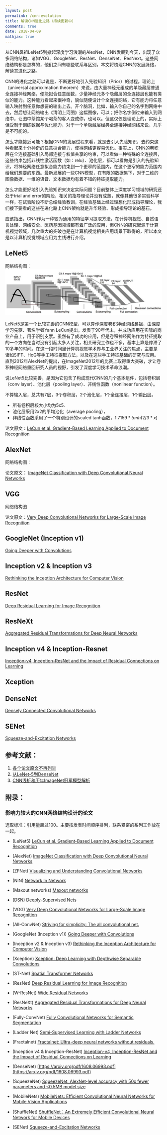 ```yaml
---
layout: post
permalink: /cnn-evolution
title: 解读CNN进化之路（持续更新中）
comments: true
date: 2018-04-09
mathjax: true
---
```


从CNN鼻祖LeNet5到掀起深度学习浪潮的AlexNet，CNN发展到今天，出现了众多网络结构，诸如VGG、GoogleNet、ResNet、DenseNet、ResNext。这些网络结构都是怎样的，他们之间有哪些联系与区别，本文将梳理CNN的发展脉络，解读其进化之路。

CNN的进化之路可以说是，不断更好地引入先验知识（Prior）的过程。理论上（universal approximation theorem）来说，由大量神经元组成的单隐藏层普通全连接神经网络，便能拟合任意函数，少量神经元多个隐藏层的全连接层也能有类似的能力。这种能力看起来很神奇，貌似随便设计个全连接网络，它有能力将任意输入映射到任意你想要的输出上去。开个脑洞，比如，输入你自己的名字到网络中去，然后想让网络输出《清明上河图》这幅图像，可以；把你名字倒过来输入到网络中，让图中茶馆某个喝茶的客人变成你，也可以。但这仅仅是理论上的，实际上但受制于训练数据与优化能力，对于一个单隐藏层经典全连接神经网络来说，几乎是不可能的。

怎么才能接近可能？根据CNN的发展过程来看，就是去引入先验知识，去约束这种看起来十分神奇的任意拟合能力，使得网络更容易优化。事实上，CNN的卷积层在全连接基础引入局部连接与权值共享的约束，可以看做一种特殊的全连接层，这些约束包括非线性激活函数（如：relu）、池化层，都可以看做是引入的先验知识，将神经网络任意拟合能力约束到一个更窄的范围内，在这个更窄的能力范围内给我们想要的东西。最新发展的一些CNN模型，在有限的数据集下，对于二维的图像数据、一维的语音、文本数据均有着不错的特征提取能力。

怎么才能更好地引入先验知识来决定实际问题？目前整体上深度学习领域的研究还处于trial and error的阶段，相关的指导理论并没有成熟，就像其他很多实验科学一样，在试验阶段不断总结经验教训，在经验基础上经过理想化形成指导理论，我们接下要看的这些在进化路上CNN架构就是升华经验、形成指导理论的基石。

应该指出，CNN作为一种较为通用的特征学习提取方法，在计算机视觉、自然语言处理、网络安全、医药基因领域都有着广泛的应用，但CNN的研究起源于计算机视觉领域，几次重大的突破也是在计算机视觉相关应用场景下取得的，所以本文是以计算机视觉领域应用为主线进行介绍。

## LeNet5
网络结构图：![LeNet5](../assets/images/lenet5.jpeg)

LeNet5是第一个比较完善的CNN模型，可以算作深度卷积神经网络鼻祖，由深度学习先驱、著名学者Yann LeCun提出，发表于90年代末，并成功应用在实际的商业产品上，用于识别支票。虽然有了成功的应用，但是卷积神经网络作为特征提取的一个方向在当时没有引起太多人关注，相关研究工作也不多，基本上算是停滞了10多年的时间。在这一段时间里计算机视觉学术界与工业界关注的焦点，主要是诸如SIFT、HoG等手工特征提取方法，以及在这些手工特征基础的研究与应用。直到2012年AlexNet的提出，在ImageNet2012年的比赛上取得重大突破，才让卷积神经网络重回研究人员的视野，引发了深度学习技术革命浪潮。

说LeNet5比较完善，是因为它包含了构成现代CNN的几个基本组件，包括卷积层（conv layer）、池化层（pooling layer）、非线性函数（nonlinear function）。

不算输入层，总共有7层，3个卷积层，2个池化层，1个全连接层，1个输出层。

- 所有卷积层核大小均为5x5.
- 池化层采用2x2的平均池化（average pooling），
- 非线性函数采用了一个特别设计的scaled tanh函数，$1.7159*tanh(2/3 * x)$


论文原文：[LeCun et al. Gradient-Based Learning Applied to Document Recognition](http://10.3.200.202/cache/7/03/yann.lecun.com/b1a1c4acb57f1b447bfe36e103910875/lecun-01a.pdf)

## AlexNet
网络结构图：

论文原文：
[ImageNet Classification with Deep Convolutional Neural Networks](https://www.cs.toronto.edu/~fritz/absps/imagenet.pdf)
## VGG
网络结构图

论文原文：[Very Deep Convolutional Networks for Large-Scale Image Recognition](https://arxiv.org/pdf/1409.1556.pdf)

## GoogleNet (Inception v1)
[Going Deeper with Convolutions](https://arxiv.org/abs/1409.4842)

## Inception v2 & Inception v3

[Rethinking the Inception Architecture for Computer Vision](https://arxiv.org/pdf/1512.00567.pdf)

## ResNet
[Deep Residual Learning for Image Recognition](https://arxiv.org/pdf/1512.03385.pdf)

## ResNeXt
[Aggregated Residual Transformations for Deep Neural Networks](https://arxiv.org/pdf/1611.05431.pdf)


## Inception v4 & Inception-Resnet
[Inception-v4, Inception-ResNet and the Impact of Residual Connections on Learning](https://arxiv.org/abs/1602.07261?context=cs)

## Xception

## DenseNet
[Densely Connected Convolutional Networks](https://arxiv.org/pdf/1608.06993.pdf)


## SENet
[Squeeze-and-Excitation Networks](https://arxiv.org/pdf/1709.01507.pdf)


## 参考文献：
1. [各个论文原文不再列举]()
2. [从LeNet-5到DenseNet](https://zhuanlan.zhihu.com/p/31006686)
3. [CNN浅析和历年ImageNet冠军模型解析](http://www.infoq.com/cn/articles/cnn-and-imagenet-champion-model-analysis)

## 附录：
### 影响力较大的CNN网络结构设计的论文

选取标准：引用量超过100。主要按发表时间顺序排列，联系紧密的系列工作放在一起。

- (LeNet5) [LeCun et al. Gradient-Based Learning Applied to Document Recognition](http://10.3.200.202/cache/7/03/yann.lecun.com/b1a1c4acb57f1b447bfe36e103910875/lecun-01a.pdf)

- (AlexNet) [ImageNet Classification with Deep Convolutional Neural Networks](https://www.cs.toronto.edu/~fritz/absps/imagenet.pdf)

- (ZFNet) [Visualizing and Understanding Convolutional Networks](https://arxiv.org/pdf/1311.2901.pdf)

- (NIN) [Network In Network
](https://arxiv.org/pdf/1312.4400.pdf)

- (Maxout networks) [Maxout networks](https://arxiv.org/pdf/1302.4389.pdf)

- (DSN) [Deeply-Supervised Nets](https://arxiv.org/pdf/1409.5185.pdf)

- (VGG) [Very Deep Convolutional Networks for Large-Scale Image Recognition](https://arxiv.org/pdf/1409.1556.pdf)

- (All-ConvNet) [Striving for simplicity: The all convolutional net.](https://arxiv.org/pdf/1412.6806.pdf)

- (GoogleNet (Inception v1)) [Going Deeper with Convolutions](https://arxiv.org/abs/1409.4842)

- (Inception v2 & Inception v3) [Rethinking the Inception Architecture for Computer Vision](https://arxiv.org/pdf/1512.00567.pdf)

- (Xception) [Xception: Deep Learning with Depthwise Separable Convolutions
](https://arxiv.org/pdf/1610.02357.pdf)

- (ST-Net) [Spatial Transformer Networks](https://arxiv.org/pdf/1506.02025.pdf)

- (ResNet) [Deep Residual Learning for Image Recognition](https://arxiv.org/pdf/1512.03385.pdf)

- (W-ResNet) [Wide Residual Networks](https://arxiv.org/pdf/1605.07146.pdf)

- (ResNeXt) [Aggregated Residual Transformations for Deep Neural Networks](https://arxiv.org/pdf/1611.05431.pdf)

- (Fully-ConvNet) [Fully Convolutional Networks for Semantic Segmentation](https://arxiv.org/pdf/1411.4038.pdf)

- (Ladder Net) [Semi-Supervised Learning with Ladder Networks](https://arxiv.org/pdf/1507.02672.pdf)

- (Fractalnet) [Fractalnet: Ultra-deep neural networks without residuals.](https://arxiv.org/pdf/1605.07648.pdf)

- (Inception v4 & Inception-ResNet)    [Inception-v4, Inception-ResNet and
the Impact of Residual Connections on Learning](https://arxiv.org/pdf/1602.07261.pdf)

- (DenseNet)
[https://arxiv.org/pdf/1608.06993.pdf](https://arxiv.org/pdf/1608.06993.pdf)

- (SqueezeNet) [SqueezeNet: AlexNet-level accuracy with 50x fewer parameters and <0.5MB model size](https://arxiv.org/pdf/1602.07360.pdf)

- (MobileNets) [MobileNets: Efficient Convolutional Neural Networks for Mobile Vision Applications
](https://arxiv.org/pdf/1704.04861.pdf)

- (ShuffleNet) [ShuffleNet：An Extremely Efficient Convolutional Neural Network for Mobile Devices](https://arxiv.org/pdf/1707.01083.pdf)

- (SENet) [Squeeze-and-Excitation Networks](https://arxiv.org/pdf/1709.01507.pdf)